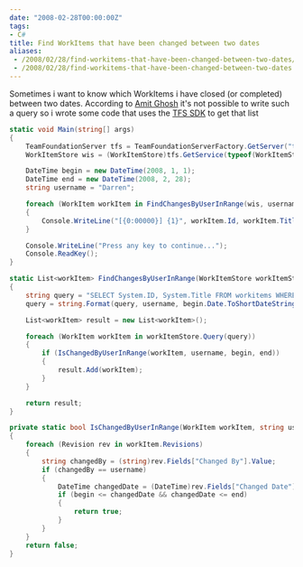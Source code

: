 ```yaml
---
date: "2008-02-28T00:00:00Z"
tags:
- C#
title: Find WorkItems that have been changed between two dates
aliases:
 - /2008/02/28/find-workitems-that-have-been-changed-between-two-dates/
 - /2008/02/28/find-workitems-that-have-been-changed-between-two-dates.html
---
```

Sometimes i want to know which WorkItems i have closed (or completed) between two dates. According to [Amit Ghosh](http://forums.microsoft.com/MSDN/ShowPost.aspx?PostID=2528099&SiteID=1) it's not possible to write such a query so i wrote some code that uses the [TFS SDK](http://msdn2.microsoft.com/en-us/library/bb130146(VS.80).aspx) to get that list

```csharp
static void Main(string[] args)
{
	TeamFoundationServer tfs = TeamFoundationServerFactory.GetServer("tfsrtm08");
	WorkItemStore wis = (WorkItemStore)tfs.GetService(typeof(WorkItemStore));

	DateTime begin = new DateTime(2008, 1, 1);
	DateTime end = new DateTime(2008, 2, 28);
	string username = "Darren";

	foreach (WorkItem workItem in FindChangesByUserInRange(wis, username, begin, end))
	{
		Console.WriteLine("[{0:00000}] {1}", workItem.Id, workItem.Title);
	}

	Console.WriteLine("Press any key to continue...");
	Console.ReadKey();
}

static List<workItem> FindChangesByUserInRange(WorkItemStore workItemStore, string username, DateTime begin, DateTime end)
{
	string query = "SELECT System.ID, System.Title FROM workitems WHERE [Changed By] EVER '{0}' AND [State] IN ('Closed', 'Resolved') AND [Changed Date] >= '{1}'";
	query = string.Format(query, username, begin.Date.ToShortDateString());

	List<workItem> result = new List<workItem>();

	foreach (WorkItem workItem in workItemStore.Query(query))
	{
		if (IsChangedByUserInRange(workItem, username, begin, end))
		{
			result.Add(workItem);
		}
	}

	return result;
}

private static bool IsChangedByUserInRange(WorkItem workItem, string username, DateTime begin, DateTime end)
{
	foreach (Revision rev in workItem.Revisions)
	{
		string changedBy = (string)rev.Fields["Changed By"].Value;
		if (changedBy == username)
		{
			DateTime changedDate = (DateTime)rev.Fields["Changed Date"].Value;
			if (begin <= changedDate && changedDate <= end) 
			{ 
				return true; 
			} 
		} 
	} 
	return false; 
}
```
